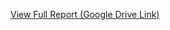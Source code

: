 [View Full Report (Google Drive Link)](https://drive.google.com/file/d/1V4xU1leKKZoZgCQuD9OIKMsYzp6i9FNJ/view?usp=sharing)
